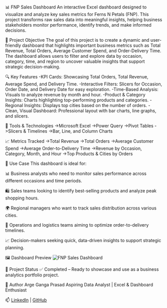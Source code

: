 📊 FNP Sales Dashboard
An interactive Excel dashboard designed to visualize and analyze key sales metrics for Ferns N Petals (FNP). This project transforms raw sales data into meaningful insights, helping business stakeholders monitor performance, identify trends, and make informed decisions.

🚀 Project Objective
The goal of this project is to create a dynamic and user-friendly dashboard that highlights important business metrics such as Total Revenue, Total Orders, Average Customer Spend, and Order-Delivery Time. The dashboard allows users to filter and explore data by occasion, category, time, and region to uncover valuable insights that support strategic decision-making.

🔍 Key Features
-KPI Cards: Showcasing Total Orders, Total Revenue, Average Spend, and Delivery Time.
-Interactive Filters: Slicers for Occasion, Order Date, and Delivery Date for easy exploration.
-Time-Based Analysis: Visuals to analyze revenue by month and hour.
-Product & Category Insights: Charts highlighting top-performing products and categories.
-Regional Insights: Displays top cities based on the number of orders.
-Clean, Visual Dashboard: Professional layout with bar charts, line graphs, and slicers.

🧰 Tools & Technologies
->Microsoft Excel
->Power Query
->Pivot Tables
->Slicers & Timelines
->Bar, Line, and Column Charts

📈 Metrics Tracked
->Total Revenue
->Total Orders
->Average Customer Spend
->Average Order-to-Delivery Time
->Revenue by Occasion, Category, Month, and Hour
->Top Products & Cities by Orders

📎 Use Case
This dashboard is ideal for:

📊 Business analysts who need to monitor sales performance across different occasions and time periods.

🛍 Sales teams looking to identify best-selling products and analyze peak shopping hours.

🌍 Regional managers who want to track sales distribution across various cities.

🚚 Operations and logistics teams aiming to optimize order-to-delivery timelines.

📈 Decision-makers seeking quick, data-driven insights to support strategic planning.

🖼 Dashboard Preview
![FNP Sales Dashboard](./images/fnp-dashboard.png)

📌 Project Status
✅ Completed – Ready to showcase and use as a business analytics portfolio project.

👤 Author
Arge Ganga Prasad 
Aspiring Data Analyst | Excel & Dashboard Enthusiast  

📫 [LinkedIn](https://www.linkedin.com/in/arge-gangaprasad/) | [GitHub](https://github.com/gangaprasadarge/)

